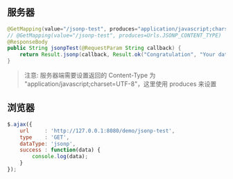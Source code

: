 ## 服务器

```java
@GetMapping(value="/jsonp-test", produces="application/javascript;charset=UTF-8")
// @GetMapping(value="/jsonp-test", produces=Urls.JSONP_CONTENT_TYPE)
@ResponseBody
public String jsonpTest(@RequestParam String callback) {
    return Result.jsonp(callback, Result.ok("Congratulation", "Your data object"));
}
```

> 注意: 服务器端需要设置返回的 Content-Type 为 "application/javascript;charset=UTF-8"，这里使用 produces 来设置

## 浏览器

```js
$.ajax({
    url     : 'http://127.0.0.1:8080/demo/jsonp-test',
    type    : 'GET',
    dataType: 'jsonp',
    success : function(data) {
        console.log(data);
    }
});
```

